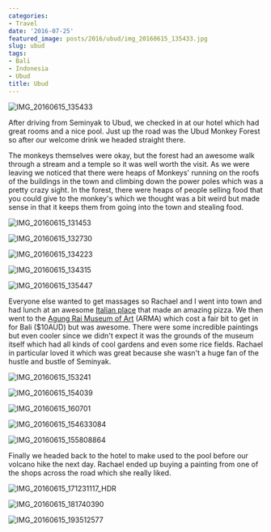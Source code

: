 ```yaml
---
categories:
- Travel
date: '2016-07-25'
featured_image: posts/2016/ubud/img_20160615_135433.jpg
slug: ubud
tags:
- Bali
- Indonesia
- Ubud
title: Ubud
---
```


![IMG_20160615_135433](img_20160615_135433.jpg "Ubud Monkey Forest")

After driving from Seminyak to Ubud, we checked in at our hotel which had great rooms and a nice pool. Just up the road was the Ubud Monkey Forest so after our welcome drink we headed straight there.

The monkeys themselves were okay, but the forest had an awesome walk through a stream and a temple so it was well worth the visit. As we were leaving we noticed that there were heaps of Monkeys' running on the roofs of the buildings in the town and climbing down the power poles which was a pretty crazy sight. In the forest, there were heaps of people selling food that you could give to the monkey's which we thought was a bit weird but made sense in that it keeps them from going into the town and stealing food.

![IMG_20160615_131453](img_20160615_131453.jpg)

![IMG_20160615_132730](img_20160615_132730.jpg)

![IMG_20160615_134223](img_20160615_134223.jpg)

![IMG_20160615_134315](img_20160615_134315.jpg)

![IMG_20160615_135447](img_20160615_135447.jpg)

Everyone else wanted to get massages so Rachael and I went into town and had lunch at an awesome [Italian place](https://goo.gl/maps/ny58PV1JYKE2) that made an amazing pizza. We then went to the [Agung Rai Museum of Art](http://www.armabali.com/) (ARMA) which cost a fair bit to get in for Bali ($10AUD) but was awesome. There were some incredible paintings but even cooler since we didn't expect it was the grounds of the museum itself which had all kinds of cool gardens and even some rice fields. Rachael in particular loved it which was great because she wasn't a huge fan of the hustle and bustle of Seminyak.

![IMG_20160615_153241](img_20160615_153241.jpg)

![IMG_20160615_154039](img_20160615_154039.jpg)

![IMG_20160615_160701](img_20160615_160701.jpg)

![IMG_20160615_154633084](img_20160615_154633084.jpg)

![IMG_20160615_155808864](img_20160615_155808864.jpg)

Finally we headed back to the hotel to make used to the pool before our volcano hike the next day. Rachael ended up buying a painting from one of the shops across the road which she really liked.

![IMG_20160615_171231117_HDR](img_20160615_171231117_hdr.jpg)

![IMG_20160615_181740390](img_20160615_181740390.jpg)

![IMG_20160615_193512577](img_20160615_193512577.jpg)